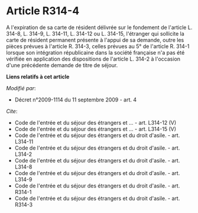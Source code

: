 # Article R314-4

A l'expiration de sa carte de résident délivrée sur le fondement de l'article L. 314-8, L. 314-9, L. 314-11, L. 314-12 ou L.
314-15, l'étranger qui sollicite la carte de résident permanent présente à l'appui de sa demande, outre les pièces prévues à
l'article R. 314-3, celles prévues au 5° de l'article R. 314-1 lorsque son intégration républicaine dans la société française
n'a pas été vérifiée en application des dispositions de l'article L. 314-2 à l'occasion d'une précédente demande de titre de
séjour.

**Liens relatifs à cet article**

_Modifié par_:

  - Décret n°2009-1114 du 11 septembre 2009 - art. 4

_Cite_:

  - Code de l'entrée et du séjour des étrangers et ... - art. L314-12 (V)
  - Code de l'entrée et du séjour des étrangers et ... - art. L314-15 (V)
  - Code de l'entrée et du séjour des étrangers et du droit d'asile. - art. L314-11
  - Code de l'entrée et du séjour des étrangers et du droit d'asile. - art. L314-2
  - Code de l'entrée et du séjour des étrangers et du droit d'asile. - art. L314-8
  - Code de l'entrée et du séjour des étrangers et du droit d'asile. - art. L314-9
  - Code de l'entrée et du séjour des étrangers et du droit d'asile. - art. R314-1
  - Code de l'entrée et du séjour des étrangers et du droit d'asile. - art. R314-3
